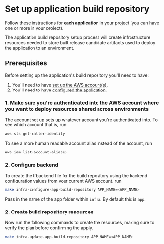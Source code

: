 # Set up application build repository

Follow these instructions for **each application** in your project (you can have one or more in your project).

The application build repository setup process will create infrastructure resources needed to store built release candidate artifacts used to deploy the application to an environment.

## Prerequisites

Before setting up the application's build repository you'll need to have:

1. You'll need to have [set up the AWS account(s)](./set-up-aws-accounts.md).
2. You'll need to have [configured the application](/infra/app/app-config/main.tf).

### 1. Make sure you're authenticated into the AWS account where you want to deploy resources shared across environments

The account set up sets up whatever account you're authenticated into. To see which account that is, run

```bash
aws sts get-caller-identity
```

To see a more human readable account alias instead of the account, run

```bash
aws iam list-account-aliases
```

### 2. Configure backend

To create the tfbackend file for the build repository using the backend configuration values from your current AWS account, run

```bash
make infra-configure-app-build-repository APP_NAME=<APP_NAME>
```

Pass in the name of the app folder within `infra`. By default this is `app`.

### 2. Create build repository resources

Now run the following commands to create the resources, making sure to verify the plan before confirming the apply.

```bash
make infra-update-app-build-repository APP_NAME=<APP_NAME>
```